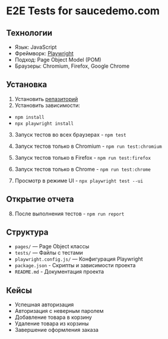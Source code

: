 # E2E Tests for saucedemo.com

## Технологии
- Язык: JavaScript
- Фреймворк: [Playwright](https://playwright.dev/)
- Подход: Page Object Model (POM)
- Браузеры: Chromium, Firefox, Google Chrome

## Установка
1. Установить [репазиторий](https://github.com/OlegKiyashov/saucedemo-e2e-tests.git)
2. Установить зависимости:
- `npm install`
- `npx playwright install`
   
3. Запуск тестов во всех браузерах - `npm test`

4. Запуск тестов только в Chromium - `npm run test:chromium`

5. Запуск тестов только в Firefox - `npm run test:firefox`

6. Запуск тестов только в Chrome - `npm run test:chrome`

7. Просмотр в режиме UI - `npx playwright test --ui`

## Открытие отчета
8. После выполнения тестов - `npm run report`

## Структура
- `pages/` — Page Object классы
- `tests/` — Файлы с тестами
- `playwright.config.js/` — Конфигурация Playwright
- `package.json` - Скрипты и зависимости проекта
- `README.md` - Документация проекта

## Кейсы
- Успешная авторизация
- Авторизация с неверным паролем
- Добавление товара в корзину
- Удаление товара из корзины
- Завершение оформления заказа
